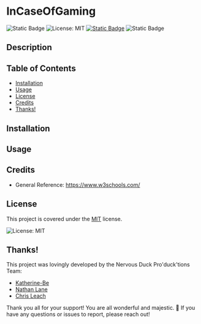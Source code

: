 # InCaseOfGaming
![Static Badge](https://img.shields.io/badge/status%3A-in_progress-red)
![License: MIT](https://img.shields.io/badge/License-MIT-yellow.svg)
[![Static Badge](https://img.shields.io/badge/Github-ChrisVulpine-darkgreen?style=flat&logo=github)](https://github.com/ChrisVulpine)
![Static Badge](https://img.shields.io/badge/%F0%9F%90%A4Nervous-Duck-yellow?style=plastic&color=%23FFFACD)
  ## Description

  
  ## Table of Contents
  
  - [Installation](#installation)
  - [Usage](#usage)
  - [License](#license)
  - [Credits](#credits)
  - [Thanks!](#thanks)
  
  ## Installation

  ## Usage

  ## Credits

* General Reference: https://www.w3schools.com/


## License
This project is covered under the [MIT](https://opensource.org/licenses/MIT) license.

![License: MIT](https://img.shields.io/badge/License-MIT-yellow.svg)

## Thanks!

This project was lovingly developed by the Nervous Duck Pro'duck'tions Team:<br>
 * <a href="https://github.com/Katherine-Be" class="button big">Katherine-Be</a>
 * <a href="https://github.com/LaneNathan" class="button big">Nathan Lane</a>
 * <a href="https://github.com/ChrisVulpine" class="button big">Chris Leach</a><br>

 Thank you all for your support! You are all wonderful and majestic. 🐤 If you have any questions or issues to report, please reach out!


